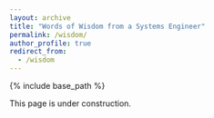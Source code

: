 ```yaml
---
layout: archive
title: "Words of Wisdom from a Systems Engineer"
permalink: /wisdom/
author_profile: true
redirect_from:
  - /wisdom
---
```


{% include base_path %}

This page is under construction.
